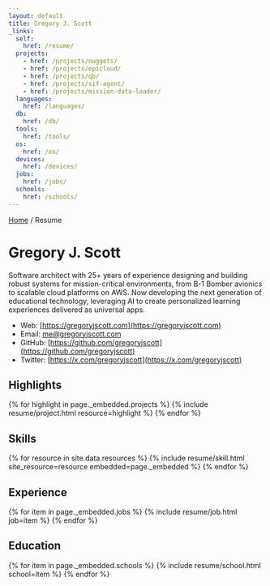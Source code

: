 ```yaml
---
layout: default
title: Gregory J. Scott
_links:
  self:
    href: /resume/
  projects:
    - href: /projects/nuggets/
    - href: /projects/epicloud/
    - href: /projects/qb/
    - href: /projects/sif-agent/
    - href: /projects/mission-data-loader/
  languages:
    href: /languages/
  db:
    href: /db/
  tools:
    href: /tools/
  os:
    href: /os/
  devices:
    href: /devices/
  jobs:
    href: /jobs/
  schools:
    href: /schools/
---
```


<div class="resume" markdown="1">

<nav>
  <a href="{{ site.url }}">Home</a> / Resume
</nav>

# Gregory J. Scott

Software architect with 25+ years of experience designing and building robust systems for mission-critical environments, from B-1 Bomber avionics to scalable cloud platforms on AWS. Now developing the next generation of educational technology, leveraging AI to create personalized learning experiences delivered as universal apps.

- Web: [https://gregoryjscott.com](https://gregoryjscott.com)
- Email: [me@gregoryjscott.com](mailto:me@gregoryjscott.com)
- GitHub: [https://github.com/gregoryjscott](https://github.com/gregoryjscott)
- Twitter: [https://x.com/gregoryjscott](https://x.com/gregoryjscott)

<h2>Highlights</h2>

{% for highlight in page._embedded.projects %}
  {% include resume/project.html resource=highlight %}
{% endfor %}

<h2 class="break">Skills</h2>

{% for resource in site.data.resources %}
  {% include resume/skill.html site_resource=resource embedded=page._embedded %}
{% endfor %}

<h2 class="break">Experience</h2>

{% for item in page._embedded.jobs %}
   {% include resume/job.html job=item %}
{% endfor %}

<h2 class="break">Education</h2>

{% for item in page._embedded.schools %}
   {% include resume/school.html school=item %}
{% endfor %}

</div>